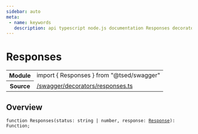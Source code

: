 ```yaml
---
sidebar: auto
meta:
 - name: keywords
   description: api typescript node.js documentation Responses decorator
---
```

# Responses <Badge text="Decorator" type="decorator"/>
<!-- Summary -->
<section class="symbol-info"><table class="is-full-width"><tbody><tr><th>Module</th><td><div class="lang-typescript"><span class="token keyword">import</span> { Responses }&nbsp;<span class="token keyword">from</span>&nbsp;<span class="token string">"@tsed/swagger"</span></div></td></tr><tr><th>Source</th><td><a href="https://github.com/Romakita/ts-express-decorators/blob/v4.30.0/src//swagger/decorators/responses.ts#L0-L0">/swagger/decorators/responses.ts</a></td></tr></tbody></table></section>

<!-- Overview -->
## Overview


<pre><code class="typescript-lang ">function <span class="token function">Responses</span><span class="token punctuation">(</span>status<span class="token punctuation">:</span> <span class="token keyword">string</span> | <span class="token keyword">number</span><span class="token punctuation">,</span> response<span class="token punctuation">:</span> <a href="/api/common/filters/decorators/Response.html"><span class="token">Response</span></a><span class="token punctuation">)</span><span class="token punctuation">:</span> Function<span class="token punctuation">;</span></code></pre>